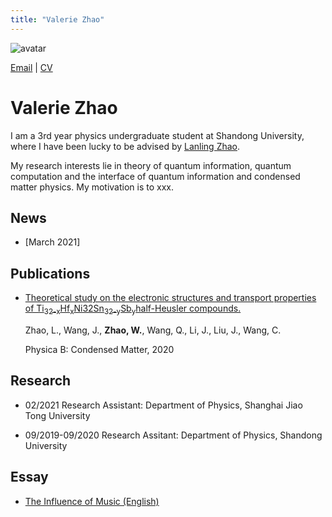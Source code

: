 ```yaml
---
title: "Valerie Zhao"
---
```


![avatar](https://raw.github.com/wanbingzhao/wanbingzhao.github.io/main/wbzhao.jpg)

[Email](https://mail.google.com/mail/u/0/?fs=1&tf=cm&source=mailto&to=zhaowanbing911@gmail.com) \| [CV](https://drive.google.com/file/d/1nLlJS1omULXCDELAlUHWoZv3o2uCKEzC/view?usp=sharing)

# Valerie Zhao

I am a 3rd year physics undergraduate student at Shandong University, where I have been lucky to be advised by [Lanling Zhao](#).

My research interests lie in theory of quantum information, quantum computation and the interface of quantum information and condensed matter physics. My motivation is to xxx. 

## News

- [March 2021]

## Publications

- [Theoretical study on the electronic structures and transport properties of Ti<sub>32-x</sub>Hf<sub>x</sub>Ni32Sn<sub>32-y</sub>Sb<sub>y</sub>half-Heusler compounds.](https://www.sciencedirect.com/science/article/abs/pii/S092145262030394X)

  Zhao, L., Wang, J., **Zhao, W.**, Wang, Q., Li, J., Liu, J., Wang, C.

  Physica B: Condensed Matter, 2020

## Research

- 02/2021 Research Assistant: Department of Physics, Shanghai Jiao Tong University

- 09/2019-09/2020 Research Assitant: Department of Physics, Shandong University

## Essay
- [The Influence of Music (English)](https://drive.google.com/file/d/1dKUXeIqX75Y9yWAdef0moNYm0CAfDTKB/view?usp=sharing)
